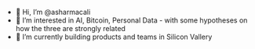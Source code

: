 - 👋 Hi, I’m @asharmacali
- 👀 I’m interested in AI, Bitcoin, Personal Data - with some hypotheses on how the three are strongly related
- 🌱 I’m currently building products and teams in Silicon Vallery


<!---
asharmacali/asharmacali is a ✨ special ✨ repository because its `README.md` (this file) appears on your GitHub profile.
You can click the Preview link to take a look at your changes.
--->
